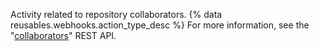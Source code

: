 Activity related to repository collaborators. {% data reusables.webhooks.action_type_desc %} For more information, see the "[collaborators](/rest/reference/repos#collaborators)" REST API.
